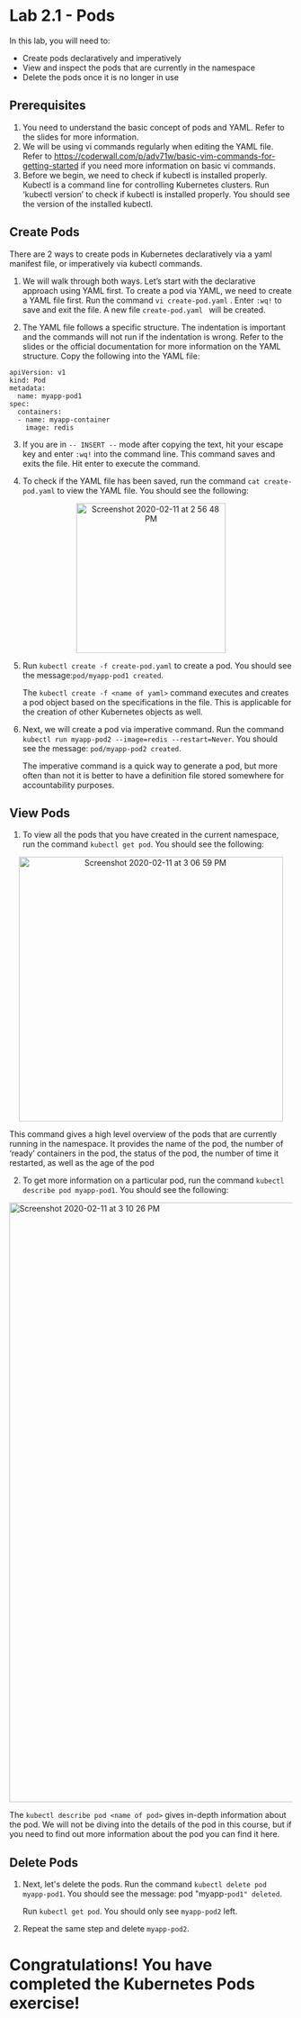 # Lab 2.1 - Pods  

In this lab, you will need to:
* Create pods declaratively and imperatively
* View and inspect the pods that are currently in the namespace
* Delete the pods once it is no longer in use
 
 
## Prerequisites  

1. You need to understand the basic concept of pods and YAML. Refer to the slides for more information.   
2. We will be using vi commands regularly when editing the YAML file. Refer to https://coderwall.com/p/adv71w/basic-vim-commands-for-getting-started if you need more information on basic vi commands. 
3. Before we begin, we need to check if kubectl is installed properly. Kubectl is a command line for controlling Kubernetes clusters. Run ‘kubectl version’ to check if kubectl is installed properly. You should see the version of the installed kubectl.

## Create Pods 

There are 2 ways to create pods in Kubernetes declaratively via a yaml manifest file, or imperatively via kubectl commands.


1.  We will walk through both ways. Let’s start with the declarative approach using YAML first. To create a pod via YAML, we need to create a YAML file first. Run the command ```vi create-pod.yaml``` . Enter ```:wq!``` to save and exit the file. A new file ```create-pod.yaml ```  will be created.


2. The YAML file follows a specific structure. The indentation is important and the commands will not run if the indentation is wrong. Refer to the slides or the official documentation for more information on the YAML structure. Copy the following into the YAML file:
```
apiVersion: v1
kind: Pod
metadata:
  name: myapp-pod1
spec:
  containers:
  - name: myapp-container
    image: redis   
```

3. If you are in ```-- INSERT --```
 mode after copying the text, hit your escape key and enter ```:wq!``` into the command line. This command saves and exits the file. Hit enter to execute the command. 

4. To check if the YAML file has been saved, run the command ```cat create-pod.yaml``` to view the YAML file. You should see the following:  
 
<p align="center">
<img width="266" alt="Screenshot 2020-02-11 at 2 56 48 PM" src="https://user-images.githubusercontent.com/60460833/74216419-596daf80-4cdf-11ea-8921-71e1e93c1bd2.png"> 
</p>



5. Run ```kubectl create -f create-pod.yaml``` to create a pod. You should see the message:```pod/myapp-pod1 created```. 
 
   The ```kubectl create -f <name of yaml>``` command executes and creates a pod object based on the specifications in the file. This is applicable for the creation of other Kubernetes objects as well.    

 
6. Next, we will create a pod via imperative command. Run the command ```kubectl run myapp-pod2 --image=redis --restart=Never```. You should see the message: ```pod/myapp-pod2 created```.

   The imperative command is a quick way to generate a pod, but more often than not it is better to have a definition file stored somewhere for accountability purposes. 
 

## View Pods
1. To view all the pods that you have created in the current namespace, run the command ```kubectl get pod```. You should see the following: 
  
 <p align="center">
 <img width="470" alt="Screenshot 2020-02-11 at 3 06 59 PM" src="https://user-images.githubusercontent.com/60460833/74216703-3394da80-4ce0-11ea-838c-b36c24ed2c09.png">
 </p>
   

   This command gives a high level overview of the pods that are currently running in the namespace. It provides the name of the pod, the number of ‘ready’ containers in the pod, the status of the pod, the number of time it restarted, as well as the age of the pod

2. To get more information on a particular pod, run the command ```kubectl describe pod myapp-pod1```. You should see the following: 

<img width="1065" alt="Screenshot 2020-02-11 at 3 10 26 PM" src="https://user-images.githubusercontent.com/60460833/74216857-a69e5100-4ce0-11ea-828b-a23b36afdcdb.png">

   The ```kubectl describe pod <name of pod>``` gives in-depth information about the pod. We will not be diving into the details of the pod in this course, but if you need to find out more information about the pod you can find it here. 
 
 
## Delete Pods

1. Next, let's delete the pods. Run the command ```kubectl delete pod myapp-pod1```. You should see the message: pod "myapp-```pod1" deleted```.
 

   Run ```kubectl get pod```. You should only see ```myapp-pod2``` left. 



2. Repeat the same step and delete ```myapp-pod2```. 


# Congratulations! You have completed the Kubernetes Pods exercise!
